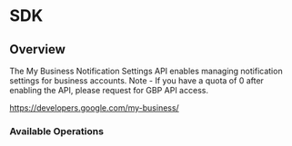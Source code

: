 # SDK

## Overview

The My Business Notification Settings API enables managing notification settings for business accounts. Note - If you have a quota of 0 after enabling the API, please request for GBP API access.

<https://developers.google.com/my-business/>
### Available Operations

